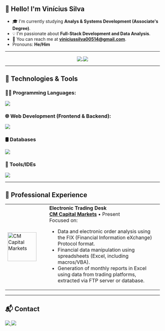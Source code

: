 <!-- 
====================================================================================================================================
    HEADER SECTION
    - This section can include a greeting, a banner image, or language selectors like in the example.
====================================================================================================================================
-->
<div align="center">
  <!-- You can add a banner image here if you like -->
  <!-- <h1>Your Name</h1> -->
</div>

## 👋 Hello! I'm Vinícius Silva

- 🎓 I'm currently studying **Analys & Systems Development (Associate's Degree)**.
- 💡 I'm passionate about **Full-Stack Development and Data Analysis**.
- 📧 You can reach me at **viniciussilva00514@gmail.com**.
- Pronouns: **He/Him**

---

<!-- 
====================================================================================================================================
    GITHUB STATS SECTION
    - This uses a third-party service (github-readme-stats) to generate dynamic stats cards.
    - IMPORTANT: Replace 'YOUR_USERNAME' with your actual GitHub username.
====================================================================================================================================
-->
<div align="center">
  <a href="https://github.com/anuraghazra/github-readme-stats">
    <img align="center" src="https://github-readme-stats.vercel.app/api?username=constnameVinicius&show_icons=true&theme=dark&hide_border=true&include_all_commits=true&count_private=true" />
  </a>
  <a href="https://github.com/anuraghazra/github-readme-stats">
    <img align="center" src="https://github-readme-stats.vercel.app/api/top-langs/?username=constnameVinicius&layout=compact&theme=dark&hide_border=true" />
  </a>
</div>

---

<!-- 
====================================================================================================================================
    SKILLS SECTION
    - This uses skillicons.dev to display technology icons.
    - You can customize the list of icons by changing the 'i' parameter in the URL.
    - Find the names of icons to use here: https://skillicons.dev/
====================================================================================================================================
-->
## 🚀 Technologies & Tools

### 👨‍💻 Programming Languages:
<p align="left"> 
  <a href="https://skillicons.dev">
    <img src="https://skillicons.dev/icons?i=java,python,javascript,cs" />
  </a>
</p>

### 🌐 Web Development (Frontend & Backend):
<p align="left"> 
  <a href="https://skillicons.dev">
    <img src="https://skillicons.dev/icons?i=html,css,react,nextjs,nodejs,express,spring" />
  </a>
</p>

### 🛢️ Databases
<p align="left"> 
  <a href="https://skillicons.dev">
    <img src="https://skillicons.dev/icons?i=mysql,mongodb" />
  </a>
</p>

### 🧰 Tools/IDEs
<p align="left"> 
  <a href="https://skillicons.dev">
    <img src="https://skillicons.dev/icons?i=git,github,figma,vscode,idea" />
  </a>
</p>

---

<!-- 
====================================================================================================================================
    PROFESSIONAL EXPERIENCE SECTION
    - A simple, clean way to list your work history.
    - You can use basic HTML for better alignment and structure.
====================================================================================================================================
-->
## 🧪 Professional Experience

<table>
  <tr>
    <td width="120px">
      <a href="[Link to Company Website]">
        <img align="left" height="94px" width="94px" alt="CM Capital Markets" src="https://yt3.googleusercontent.com/CwUxBSaJR4C0WlLhG_UWp252wMzmfl3NjPHeByT26oDK9hx9CEK8FxS8GdLRMXmtzBd1UKvmgg=s900-c-k-c0x00ffffff-no-rj"/>
      </a>
    </td>
    <td>
      <strong>Electronic Trading Desk</strong> <br>
      <a href="https://cmcapital.com.br/"><strong>CM Capital Markets</strong></a> • Present<br>
      Focused on:
        <ul>
            <li>Data and electronic order analysis using the FIX (Financial Information eXchange) Protocol format.</li>
            <li>Financial data manipulation using spreadsheets (Excel, including macros/VBA).</li>
            <li>Generation of monthly reports in Excel using data from trading platforms, extracted via FTP server or database.</li>
        </ul>
    </td>
  </tr>
</table>

---

<!-- 
====================================================================================================================================
    CONTACT SECTION
    - This uses Shields.io for creating consistent-looking badges.
    - Replace the links and email with your own.
====================================================================================================================================
-->
## 📬 Contact

<div align="left">
  <a href="mailto:viniciussilva00514@gmail.com">
    <img src="https://img.shields.io/badge/Gmail-D14836?style=for-the-badge&logo=gmail&logoColor=white">
  </a>
  <a href="https://www.linkedin.com/in/vinicius-silva-a58b5a247/">
    <img src="https://img.shields.io/badge/LinkedIn-0077B5?style=for-the-badge&logo=linkedin&logoColor=white">
  </a>
</div>
